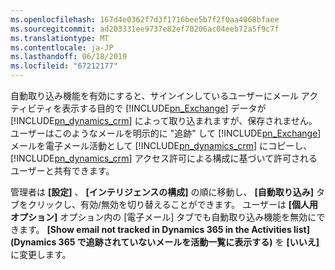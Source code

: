 ```yaml
---
ms.openlocfilehash: 167d4e0362f7d3f1716bee5b7f2f0aa4068bfaee
ms.sourcegitcommit: ad203331ee9737e82ef70206ac04eeb72a5f9c7f
ms.translationtype: MT
ms.contentlocale: ja-JP
ms.lasthandoff: 06/18/2019
ms.locfileid: "67212177"
---
```

自動取り込み機能を有効にすると、サインインしているユーザーにメール アクティビティを表示する目的で [!INCLUDE[pn_Exchange](pn-exchange.md)] データが [!INCLUDE[pn_dynamics_crm](pn-dynamics-crm.md)] によって取り込まれますが、保存されません。 ユーザーはこのようなメールを明示的に "追跡" して [!INCLUDE[pn_Exchange](pn-exchange.md)] メールを電子メール活動として [!INCLUDE[pn_dynamics_crm](pn-dynamics-crm.md)] にコピーし、[!INCLUDE[pn_dynamics_crm](pn-dynamics-crm.md)] アクセス許可による構成に基づいて許可されるユーザーと共有できます。  
  
 管理者は **[設定]** 、 **[インテリジェンスの構成]** の順に移動し、 **[自動取り込み]** タブをクリックし、有効/無効を切り替えることができます。 ユーザーは **[個人用オプション]** オプション内の [電子メール] タブでも自動取り込み機能を無効にできます。 **[Show email not tracked in Dynamics 365 in the Activities list]\(Dynamics 365 で追跡されていないメールを活動一覧に表示する\)** を **[いいえ]** に変更します。